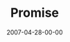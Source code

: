 ---
layout: message
category: message
series: "Ghost"
title: "Promise"
date: 2007-04-28-00-00
message_id: 21
audio: "http://s3.amazonaws.com/crossroads-media/media/legacy/mp3/Ghost_04_Promise_04-29-07_wells.mp3"
audio-duration: "25:02"
explicit: false
---